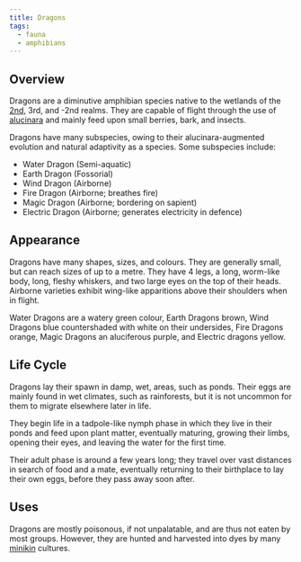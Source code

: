 ```yaml
---
title: Dragons
tags:
  - fauna
  - amphibians
---
```

## Overview
Dragons are a diminutive amphibian species native to the wetlands of the [2nd](lore/2nd-realm.md), 3rd, and -2nd realms. They are capable of flight through the use of [alucinara](cosmology/alucinara.md) and mainly feed upon small berries, bark, and insects.

Dragons have many subspecies, owing to their alucinara-augmented evolution and natural adaptivity as a species. Some subspecies include:
- Water Dragon (Semi-aquatic)
- Earth Dragon (Fossorial)
- Wind Dragon (Airborne)
- Fire Dragon (Airborne; breathes fire)
- Magic Dragon (Airborne; bordering on sapient)
- Electric Dragon (Airborne; generates electricity in defence)
## Appearance
Dragons have many shapes, sizes, and colours. They are generally small, but can reach sizes of up to a metre. They have 4 legs, a long, worm-like body, long, fleshy whiskers, and two large eyes on the top of their heads. Airborne varieties exhibit wing-like apparitions above their shoulders when in flight.

Water Dragons are a watery green colour, Earth Dragons brown, Wind Dragons blue countershaded with white on their undersides, Fire Dragons orange, Magic Dragons an aluciferous purple, and Electric dragons yellow.
## Life Cycle
Dragons lay their spawn in damp, wet, areas, such as ponds. Their eggs are mainly found in wet climates, such as rainforests, but it is not uncommon for them to migrate elsewhere later in life.

They begin life in a tadpole-like nymph phase in which they live in their ponds and feed upon plant matter, eventually maturing, growing their limbs, opening their eyes, and leaving the water for the first time.

Their adult phase is around a few years long; they travel over vast distances in search of food and a mate, eventually returning to their birthplace to lay their own eggs, before they pass away soon after.
## Uses
Dragons are mostly poisonous, if not unpalatable, and are thus not eaten by most groups. However, they are hunted and harvested into dyes by many [minikin](fauna/old/minikin.md) cultures.